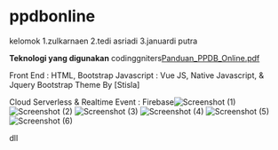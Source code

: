 # ppdbonline
kelomok
1.zulkarnaen
2.tedi asriadi
3.januardi putra


**Teknologi yang digunakan**
codinggniters[Panduan_PPDB_Online.pdf](https://github.com/zulkarnaen12/ppdbonline/files/7875503/Panduan_PPDB_Online.pdf)

Front End : HTML, Bootstrap
Javascript : Vue JS, Native Javascript, & Jquery
Bootstrap Theme By [Stisla]

Cloud Serverless & Realtime Event : Firebase![Screenshot (1)](https://user-images.githubusercontent.com/78199984/149632352-fb85fe4a-11cd-4a8c-a5ea-5c879b5fab96.png)
![Screenshot (2)](https://user-images.githubusercontent.com/78199984/149632356-c82753e6-67d2-463b-adcb-5ddd083d8238.png)
![Screenshot (3)](https://user-images.githubusercontent.com/78199984/149632358-11340a94-8f8f-424e-8657-68d647813200.png)
![Screenshot (4)](https://user-images.githubusercontent.com/78199984/149632359-68c42368-f226-4742-b6d3-86a5272bfb5a.png)
![Screenshot (5)](https://user-images.githubusercontent.com/78199984/149632362-5cda5b22-fa71-495c-9d7a-e7aa29c4fcb2.png)
![Screenshot (6)](https://user-images.githubusercontent.com/78199984/149632365-5953f7a9-05c2-4f42-8ebc-23c35d22cf5e.png)

dll
